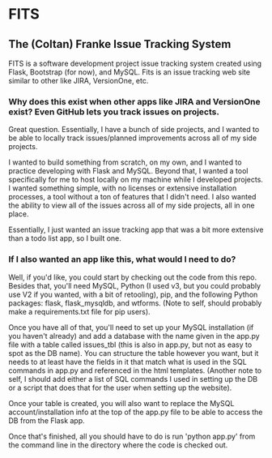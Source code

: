 # FITS
## The (Coltan) Franke Issue Tracking System

FITS is a software development project issue tracking system created using Flask, Bootstrap (for now), and MySQL. Fits is an issue tracking web site similar to other like JIRA, VersionOne, etc. 

### Why does this exist when other apps like JIRA and VersionOne exist? Even GitHub lets you track issues on projects.

Great question. Essentially, I have a bunch of side projects, and I wanted to be able to locally track issues/planned improvements across all of my side projects.

I wanted to build something from scratch, on my own, and I wanted to practice developing with Flask and MySQL. Beyond that, I wanted a tool specifically for me to host locally on my machine while I developed projects. I wanted something simple, with no licenses or extensive installation processes, a tool without a ton of features that I didn't need. I also wanted the ability to view all of the issues across all of my side projects, all in one place.

Essentially, I just wanted an issue tracking app that was a bit more extensive than a todo list app, so I built one. 

### If I also wanted an app like this, what would I need to do?

Well, if you'd like, you could start by checking out the code from this repo. Besides that, you'll need MySQL, Python (I used v3, but you could probably use V2 if you wanted, with a bit of retooling), pip, and the following Python packages: flask, flask_mysqldb, and wtforms. (Note to self, should probably make a requirements.txt file for pip users). 

Once you have all of that, you'll need to set up your MySQL installation (if you haven't already) and add a database with the name given in the app.py file with a table called issues_tbl (this is also in app.py, but not as easy to spot as the DB name). You can structure the table however you want, but it needs to at least have the fields in it that match what is used in the SQL commands in app.py and referenced in the html templates. (Another note to self, I should add either a list of SQL commands I used in setting up the DB or a script that does that for the user when setting up the website).

Once your table is created, you will also want to replace the MySQL account/installation info at the top of the app.py file to be able to access the DB from the Flask app.

Once that's finished, all you should have to do is run 'python app.py' from the command line in the directory where the code is checked out.